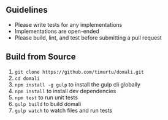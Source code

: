 ## Guidelines

- Please write tests for any implementations
- Implementations are open-ended
- Please build, lint, and test before submitting a pull request

## Build from Source

1. `git clone https://github.com/timurtu/domali.git`
1. `cd domali`
1. `npm install -g gulp` to install the gulp cli globally
1. `npm install` to install dev dependencies
1. `npm test` to run unit tests
1. `gulp build` to build domali
1. `gulp watch` to watch files and run tests

